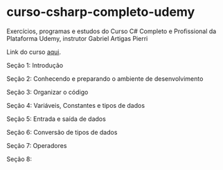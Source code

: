 # curso-csharp-completo-udemy
Exercícios, programas e estudos do Curso C# Completo e Profissional da Plataforma Udemy, instrutor Gabriel Artigas Pierri

Link do curso [aqui](https://www.udemy.com/course/csharp-completo-e-profissional/).

Seção 1: Introdução  

Seção 2: Conhecendo e preparando o ambiente de desenvolvimento  

Seção 3: Organizar o código  

Seção 4: Variáveis, Constantes e tipos de dados  

Seção 5: Entrada e saída de dados  

Seção 6: Conversão de tipos de dados  

Seção 7: Operadores  

Seção 8: 

